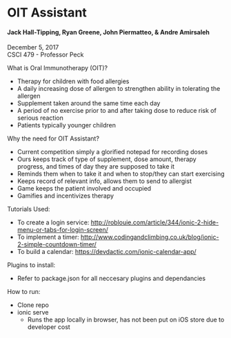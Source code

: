 # OIT Assistant #
#### Jack Hall-Tipping, Ryan Greene, John Piermatteo, & Andre Amirsaleh ####
December 5, 2017  
CSCI 479 - Professor Peck  

What is Oral Immunotherapy (OIT)?  
* Therapy for children with food allergies
* A daily increasing dose of allergen to strengthen ability in tolerating the allergen
* Supplement taken around the same time each day
* A period of no exercise prior to and after taking dose to reduce risk of serious reaction
* Patients typically younger children  
 
Why the need for OIT Assistant?  
* Current competition simply a glorified notepad for recording doses
* Ours keeps track of type of supplement, dose amount, therapy progress, and times of day they are supposed to take it
* Reminds them when to take it and when to stop/they can start exercising
* Keeps record of relevant info, allows them to send to allergist
* Game keeps the patient involved and occupied
* Gamifies and incentivizes therapy
   
Tutorials Used: 
* To create a login service: http://roblouie.com/article/344/ionic-2-hide-menu-or-tabs-for-login-screen/
* To implement a timer: http://www.codingandclimbing.co.uk/blog/ionic-2-simple-countdown-timer/
* To build a calendar: https://devdactic.com/ionic-calendar-app/

Plugins to install: 
* Refer to package.json for all neccesary plugins and dependancies

How to run: 
* Clone repo
* ionic serve
	* Runs the app locally in browser, has not been put on iOS store due to developer cost
